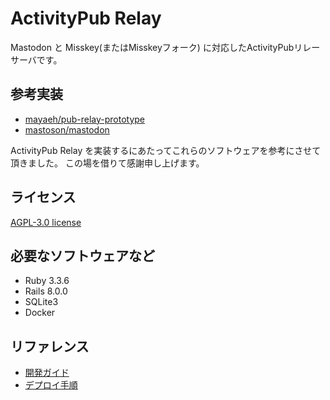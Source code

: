 # ActivityPub Relay

Mastodon と Misskey(またはMisskeyフォーク) に対応したActivityPubリレーサーバです。

## 参考実装

- [mayaeh/pub-relay-prototype](https://github.com/mayaeh/pub-relay-prototype)
- [mastoson/mastodon](https://github.com/mastodon/mastodon)

ActivityPub Relay を実装するにあたってこれらのソフトウェアを参考にさせて頂きました。
この場を借りて感謝申し上げます。

## ライセンス

[AGPL-3.0 license](../../LICENSE)

## 必要なソフトウェアなど

- Ruby 3.3.6
- Rails 8.0.0
- SQLite3
- Docker

## リファレンス
- [開発ガイド](./development/index.md)
- [デプロイ手順](./deploy/index.md)

